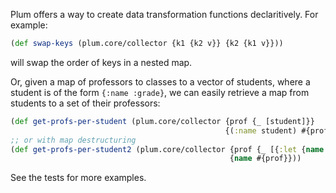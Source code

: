 Plum offers a way to create data transformation functions declaritively. For example:

```clj
(def swap-keys (plum.core/collector {k1 {k2 v}} {k2 {k1 v}}))
```

will swap the order of keys in a nested map.

Or, given a map of professors to classes to a vector of students, where a student is of the form `{:name :grade}`, we can easily retrieve a map from students to a set of their professors:

```clj
(def get-profs-per-student (plum.core/collector {prof {_ [student]}}
                                                {(:name student) #{prof}}))
;; or with map destructuring
(def get-profs-per-student2 (plum.core/collector {prof {_ [{:let {name :name}}]}}
                                                 {name #{prof}}))
```

See the tests for more examples.
